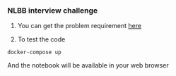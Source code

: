 ### NLBB interview challenge


1. You can get the problem requirement [here](https://gist.github.com/mrackwitz/9d186f8e7321fe9c6ad418333ca06d15)


2. To test the code

```shell
docker-compose up
```

And the notebook will be available in your web browser
